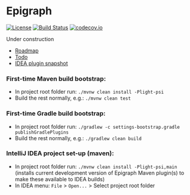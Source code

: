 # Epigraph
[![License](https://img.shields.io/badge/License-Apache%202.0-blue.svg)](https://opensource.org/licenses/Apache-2.0)
[![Build Status](https://travis-ci.org/SumoLogic/epigraph.svg?branch=master)](https://travis-ci.org/SumoLogic/epigraph/branches)
[![codecov.io](https://codecov.io/github/SumoLogic/epigraph/coverage.svg)](https://codecov.io/github/SumoLogic/epigraph)

Under construction

- [Roadmap](roadmap.md)
- [Todo](todo.md)
- [IDEA plugin snapshot](https://github.com/SumoLogic/epigraph/files/1181584/epigraph-idea-plugin-0.0.5.zip)


### First-time Maven build bootstrap:
- In project root folder run: `./mvnw clean install -Plight-psi`
- Build the rest normally, e.g.: `./mvnw clean test`

### First-time Gradle build bootstrap:
- In project root folder run: `./gradlew -c settings-bootstrap.gradle publishGradlePlugins`
- Build the rest normally, e.g.: `./gradlew clean build`

### IntelliJ IDEA project set-up (maven):
- In project root folder run: `./mvnw clean install -Plight-psi,main`
  (installs current development version of Epigraph Maven plugin(s) to make these available to IDEA builds)
- In IDEA menu: `File` > `Open...` > Select project root folder
